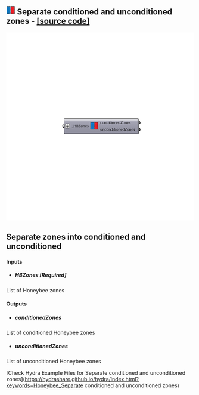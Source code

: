 ## ![](../../images/icons/Separate_conditioned_and_unconditioned_zones.png) Separate conditioned and unconditioned zones - [[source code]](https://github.com/ladybug-tools/honeybee-legacy/tree/master/src/Honeybee_Separate%20conditioned%20and%20unconditioned%20zones.py)

![](../../images/components/Separate_conditioned_and_unconditioned_zones.png)

Separate zones into conditioned and unconditioned
 -
 

#### Inputs
* ##### HBZones [Required]
List of Honeybee zones

#### Outputs
* ##### conditionedZones
List of conditioned Honeybee zones
* ##### unconditionedZones
List of unconditioned Honeybee zones


[Check Hydra Example Files for Separate conditioned and unconditioned zones](https://hydrashare.github.io/hydra/index.html?keywords=Honeybee_Separate conditioned and unconditioned zones)